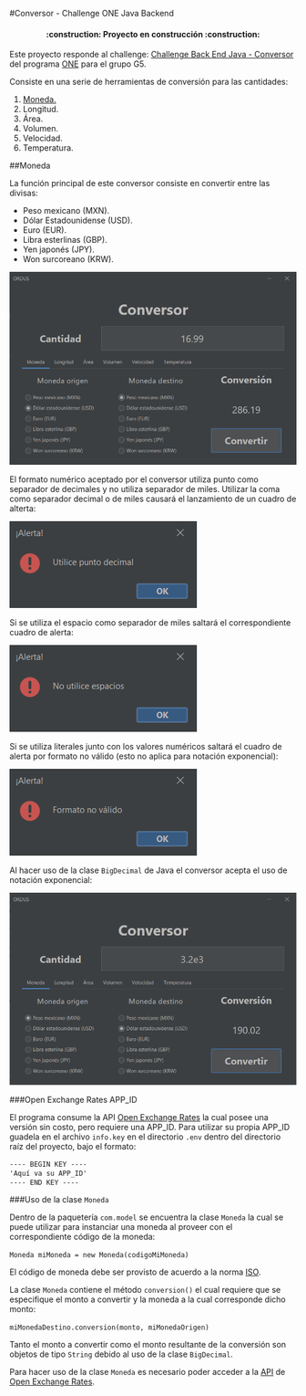 #Conversor - Challenge ONE Java Backend

<h4 align="center">:construction: Proyecto en construcción :construction:</h4>

Este proyecto responde al challenge: [Challenge Back End Java - Conversor](https://www.aluracursos.com/challenges/oracle-one-back-end/conversordemoneda/sprint01) del programa [ONE](https://www.oracle.com/mx/education/oracle-next-education/) para el grupo G5.

Consiste en una serie de herramientas de conversión para las cantidades:

1. [Moneda.](#moneda)
2. Longitud.
3. Área.
4. Volumen.
5. Velocidad.
6. Temperatura.

##Moneda

La función principal de este conversor consiste en convertir entre las divisas:

* Peso mexicano (MXN).
* Dólar Estadounidense (USD).
* Euro (EUR).
* Libra esterlinas (GBP).
* Yen japonés (JPY).
* Won surcoreano (KRW).

![Conversor de moneda.](./screenshoots/conversorMoneda.png)

El formato numérico aceptado por el conversor utiliza punto como separador de decimales y no utiliza separador de miles. Utilizar la coma como separador decimal o de miles causará el lanzamiento de un cuadro de alterta:

![Alerta por el uso de la coma.](./screenshoots/errorPuntoDecimal.png)

Si se utiliza el espacio como separador de miles saltará el correspondiente cuadro de alerta:

![Alerta por el uso de espacios.](./screenshoots/errorEspacioMiles.png)

Si se utiliza literales junto con los valores numéricos saltará el cuadro de alerta por formato no válido (esto no aplica para notación exponencial):

![Alerta por formato no válido.](./screenshoots/errorFormatoNoValido.png)

Al hacer uso de la clase `BigDecimal` de Java el conversor acepta el uso de notación exponencial:

![Conversor de moneda.](./screenshoots/exponentialNotation.png)

###Open Exchange Rates APP_ID

El programa consume la API [Open Exchange Rates](https://openexchangerates.org/) la cual posee una versión sin costo, pero requiere una APP_ID. Para utilizar su propia APP_ID guadela en el archivo `info.key` en el directorio `.env` dentro del directorio raíz del proyecto, bajo el formato:

```
---- BEGIN KEY ----
'Aquí va su APP_ID' 
---- END KEY ----
```
###Uso de la clase `Moneda`

Dentro de la paquetería `com.model` se encuentra la clase `Moneda` la cual se puede utilizar para instanciar una moneda al proveer con el correspondiente código de la moneda:

`Moneda miMoneda = new Moneda(codigoMiMoneda)`

El código de moneda debe ser provisto de acuerdo a la norma [ISO](https://www.six-group.com/en/products-services/financial-information/data-standards.html#scrollTo=maintenance-agency).

La clase `Moneda` contiene el método `conversion()` el cual requiere que se especifique el monto a convertir y la moneda a la cual corresponde dicho monto:

`miMonedaDestino.conversion(monto, miMonedaOrigen)`

Tanto el monto a convertir como el monto resultante de la conversión son objetos de tipo `String` debido al uso de la clase `BigDecimal`.

Para hacer uso de la clase `Moneda` es necesario poder acceder a la [API](#open-exchange-rates-app_id) de [Open Exchange Rates](https://openexchangerates.org/).